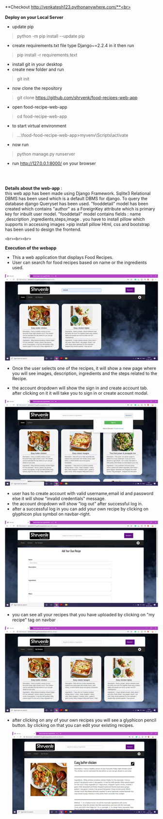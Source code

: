 **Checkout http://venkatesh123.pythonanywhere.com/**<br><br><br>
  **Deploy on your Local Server** 
   * update pip 
   >python -m pip install --update pip
   * create requirements.txt file type Django~=2.2.4 in it then run 
   >pip install -r requirements.text
   * install git in your desktop
   * create new folder and run
   >git init
   * now clone the repository
   >git clone https://github.com/shrvenk/food-recipes-web-app
   * open food-recipe-web-app
   >cd food-recipe-web-app
   * to start virtual environment 
   >...\food-food-recipe-web-app>myvenv\Scripts\activate
   * now run 
   >python manage.py runserver
   * run http://127.0.0.1:8000/ on your browser 
  <br><br><br><br>
  
  
  **Details about the web-app** :<br> 
    this web app has been made using Django Framework. Sqlite3 Relational DBMS has been used which is a default DBMS for django.
    To query the database django Queryset has been used. "fooddetail" model has been created which contains "author" as a ForeignKey     attribute which is primary key for inbuilt user model. "fooddetail" model contains fields : name ,description ,ingredients,steps,image .
    you have to install pillow which supports in accessing images
    >pip install pillow 
    Html, css and bootstrap has been used to design the frontend.
    
    <br><br><br>
  **Execution of the webapp**
 * This a web application that displays Food Recipes.
 * User can search for food recipes based on name or the ingredients used.
 
 ![](https://github.com/shrvenk/food-recipes-web-app/blob/master/Screenshot%20(479).png)
 
 * Once the user selects one of the recipes, it will show a new page where you will
   see images, description, ingredients and the steps related to the Recipe.
   
 * the account dropdown will show the sign in and create account tab. 
   after clicking on it it will take you to sign in or create account modal.
   
  ![](https://github.com/shrvenk/food-recipes-web-app/blob/master/Screenshot%20(473).png)
  
 * user has to create account with valid username,email id and password else it will show "invalid credentials" message.
 * the account dropdown will show "log out" after successful log in. 
 * after a successful log in you can add your own recipe by clicking on glyphicon plus symbol on navbar-right.
 
 ![](https://github.com/shrvenk/food-recipes-web-app/blob/master/Screenshot%20(475).png)
 
 * you can see all your recipes that you have uploaded by clicking on "my recipe" tag on navbar
 
 ![](https://github.com/shrvenk/food-recipes-web-app/blob/master/Screenshot%20(476).png)
 
 * after clicking on any of your own recipes you will see a glyphicon pencil button. by clicking on that
   you can edit your existing recipes.
   
   ![](https://github.com/shrvenk/food-recipes-web-app/blob/master/Screenshot%20(478).png)

